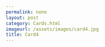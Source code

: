 ```yaml
---
permalink: none
layout: post
category: Cards.html
imageurl: /assets/images/card4.jpg
title: Card4
---
```


